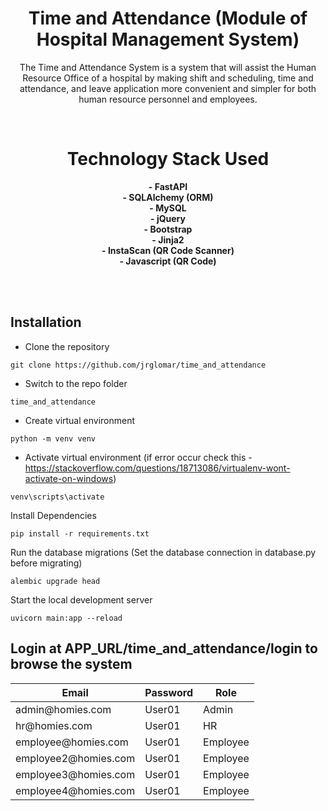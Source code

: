 <div align="center">

# Time and Attendance (Module of Hospital Management System)
The Time and Attendance System is a system that will assist the Human Resource
Office of a hospital by making shift and scheduling, time and attendance, and leave
application more convenient and simpler for both human resource personnel and
employees.

<br>

# Technology Stack Used
**- FastAPI**<br>
**- SQLAlchemy (ORM)**<br>
**- MySQL**<br>
**- jQuery**<br>
**- Bootstrap**<br>
**- Jinja2**<br>
**- InstaScan (QR Code Scanner)**<br>
**- Javascript (QR Code)**<br>

</div>

<br><br>

<div align='center'>


</div>



## Installation
- Clone the repository
<pre class="notranslate"><code>git clone https://github.com/jrglomar/time_and_attendance
</code></pre>

- Switch to the repo folder
<pre class="notranslate"><code>time_and_attendance
</code></pre>

- Create virtual environment
<pre class="notranslate"><code>python -m venv venv
</code></pre>

- Activate virtual environment (if error occur check this - https://stackoverflow.com/questions/18713086/virtualenv-wont-activate-on-windows)
<pre class="notranslate"><code>venv\scripts\activate
</code></pre>

Install Dependencies
<pre class="notranslate"><code>pip install -r requirements.txt
</code></pre>

Run the database migrations (Set the database connection in database.py before migrating)  
<pre class="notranslate"><code>alembic upgrade head
</code></pre>

Start the local development server
<pre class="notranslate"><code>uvicorn main:app --reload
</code></pre>

## Login at APP_URL/time_and_attendance/login to browse the system
<div>
    <table>
        <thead>
            <tr>
                <th><strong>Email</strong></th>
                <th><strong>Password</strong></th>
                <th><strong>Role</strong></th>
            </tr>
        </thead>
        <tbody>
            <tr>
                <td>admin@homies.com</td>
                <td>User01</td>
                <td>Admin</td>
            </tr>
            <tr>
                <td>hr@homies.com</td>
                <td>User01</td>
                <td>HR</td>
            </tr>
            <tr>
                <td>employee@homies.com</td>
                <td>User01</td>
                <td>Employee</td>
            </tr>
            <tr>
                <td>employee2@homies.com</td>
                <td>User01</td>
                <td>Employee</td>
            </tr>
            <tr>
                <td>employee3@homies.com</td>
                <td>User01</td>
                <td>Employee</td>
            </tr>
            <tr>
                <td>employee4@homies.com</td>
                <td>User01</td>
                <td>Employee</td>
            </tr>
        </tbody>
    </table>
</div>



